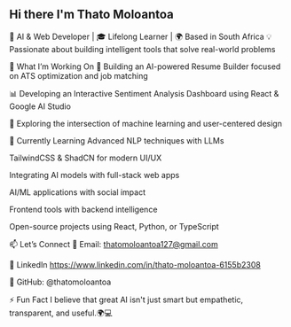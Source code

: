## Hi there I'm Thato Moloantoa
<!-- You can customize the emoji icons to suit your personality -->
🚀 AI & Web Developer | 🎓 Lifelong Learner | 🌍 Based in South Africa
💡 Passionate about building intelligent tools that solve real-world problems

💼 What I’m Working On
🔧 Building an AI-powered Resume Builder focused on ATS optimization and job matching

📊 Developing an Interactive Sentiment Analysis Dashboard using React & Google AI Studio

🤖 Exploring the intersection of machine learning and user-centered design

🌱 Currently Learning
Advanced NLP techniques with LLMs

TailwindCSS & ShadCN for modern UI/UX

Integrating AI models with full-stack web apps

AI/ML applications with social impact

Frontend tools with backend intelligence

Open-source projects using React, Python, or TypeScript

📫 Let’s Connect
📧 Email: thatomoloantoa127@gmail.com

💼 LinkedIn https://www.linkedin.com/in/thato-moloantoa-6155b2308

🧠 GitHub: @thatomoloantoa

⚡ Fun Fact
I believe that great AI isn't just smart but empathetic, transparent, and useful.🌍💻

